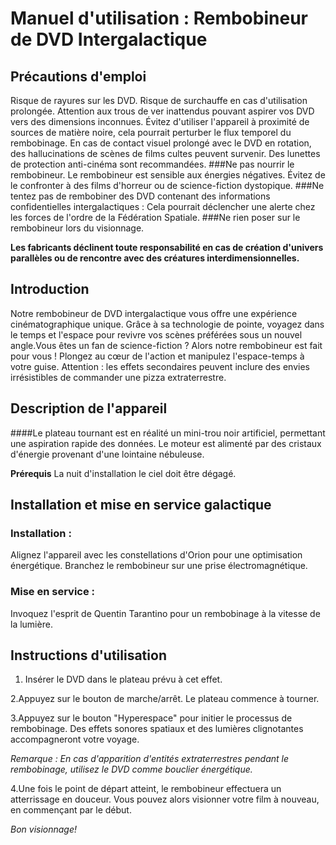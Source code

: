# Manuel d'utilisation : Rembobineur de DVD Intergalactique

## Précautions d'emploi

Risque de rayures sur les DVD.
Risque de surchauffe en cas d'utilisation prolongée.
Attention aux trous de ver inattendus pouvant aspirer vos DVD vers des dimensions inconnues.
Évitez d'utiliser l'appareil à proximité de sources de matière noire, cela pourrait perturber le flux temporel du rembobinage.
En cas de contact visuel prolongé avec le DVD en rotation, des hallucinations de scènes de films cultes peuvent survenir. Des lunettes de protection anti-cinéma sont recommandées.
###Ne pas nourrir le rembobineur. Le rembobineur est sensible aux énergies négatives. Évitez de le confronter à des films d'horreur ou de science-fiction dystopique.
###Ne tentez pas de rembobiner des DVD contenant des informations confidentielles intergalactiques : Cela pourrait déclencher une alerte chez les forces de l'ordre de la Fédération Spatiale.
###Ne rien poser sur le rembobineur lors du visionnage.

**Les fabricants déclinent toute responsabilité en cas de création d'univers parallèles ou de rencontre avec des créatures interdimensionnelles.**

## Introduction
Notre rembobineur de DVD intergalactique vous offre une expérience cinématographique unique. Grâce à sa technologie de pointe, voyagez dans le temps et l'espace pour revivre vos scènes préférées sous un nouvel angle.Vous êtes un fan de science-fiction ? Alors notre rembobineur est fait pour vous ! Plongez au cœur de l'action et manipulez l'espace-temps à votre guise. Attention : les effets secondaires peuvent inclure des envies irrésistibles de commander une pizza extraterrestre.

## Description de l'appareil
####Le plateau tournant est en réalité un mini-trou noir artificiel, permettant une aspiration rapide des données. Le moteur est alimenté par des cristaux d'énergie provenant d'une lointaine nébuleuse.

**Prérequis**
La nuit d'installation le ciel doit être dégagé.

## Installation et mise en service galactique

### Installation :
Alignez l'appareil avec les constellations d'Orion pour une optimisation énergétique.
Branchez le rembobineur sur une prise électromagnétique.

### Mise en service :
Invoquez l'esprit de Quentin Tarantino pour un rembobinage à la vitesse de la lumière.

## Instructions d'utilisation
1. Insérer le DVD dans le plateau prévu à cet effet.

2.Appuyez sur le bouton de marche/arrêt. Le plateau commence à tourner.

3.Appuyez sur le bouton "Hyperespace" pour initier le processus de rembobinage. Des effets sonores spatiaux et des lumières clignotantes accompagneront votre voyage.

*Remarque : En cas d'apparition d'entités extraterrestres pendant le rembobinage, utilisez le DVD comme bouclier énergétique.*

4.Une fois le point de départ atteint, le rembobineur effectuera un atterrissage en douceur. Vous pouvez alors visionner votre film à nouveau, en commençant par le début.

*Bon visionnage!*